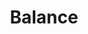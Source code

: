 ---
hackday: 10-london
links:
  code:
  - https://github.com/nhs-seesaw/seesaw
  presentation: https://drive.google.com/file/d/0B2V3nNR1uapLdkx1ZEVGNjhhbzQ/view?usp=sharing
summary: Balance is a tool that is used to help improve the dialog between clinician
  and patient to achieve shared decisions.
team:
- '@barnyhole'
- '@medicandme'
title: Balance
---